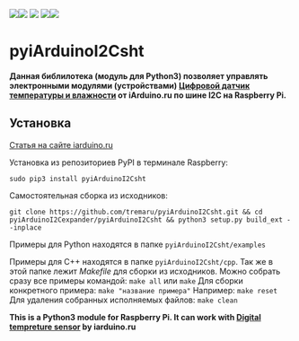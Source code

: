 [![](https://iarduino.ru/img/logo.svg)](https://iarduino.ru)[![](https://wiki.iarduino.ru/img/git-shop.svg?3)](https://iarduino.ru) [![](https://wiki.iarduino.ru/img/git-wiki.svg?2)](https://wiki.iarduino.ru) [![](https://wiki.iarduino.ru/img/git-lesson.svg?2)](https://lesson.iarduino.ru)[![](https://wiki.iarduino.ru/img/git-forum.svg?2)](http://forum.trema.ru)

# pyiArduinoI2Csht

**Данная библилотека (модуль для Python3) позволяет управлять электронными модулями (устройствами) [Цифровой датчик температуры и влажности]() от iArduino.ru по шине I2C на Raspberry Pi.**

## Установка ##

[Статья на сайте iarduino.ru](https://wiki.iarduino.ru/page/raspberry-python-modules/)

Установка из репозиториев PyPI в терминале Raspberry:

`sudo pip3 install pyiArduinoI2Csht`

Самостоятельная сборка из исходников:

`git clone https://github.com/tremaru/pyiArduinoI2Csht.git && cd pyiArduinoI2Cexpander/pyiArduinoI2Csht && python3 setup.py build_ext --inplace`

Примеры для Python находятся в папке `pyiArduinoI2Csht/examples`

Примеры для С++ находятся в папке `pyiArduinoI2Csht/cpp`. Так же в этой папке лежит *Makefile* для сборки
из исходников. Можно собрать сразу все примеры командой:
`make all` или `make`
Для сборки конкретного примера: `make "название примера"`
Например:
`make reset`
Для удаления собранных исполняемых файлов:
`make clean`

**This is a Python3 module for Raspberry Pi. It can work with [Digital tempreture sensor]() by iarduino.ru**
